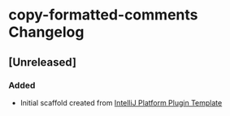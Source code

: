 <!-- Keep a Changelog guide -> https://keepachangelog.com -->

# copy-formatted-comments Changelog

## [Unreleased]
### Added
- Initial scaffold created from [IntelliJ Platform Plugin Template](https://github.com/JetBrains/intellij-platform-plugin-template)
